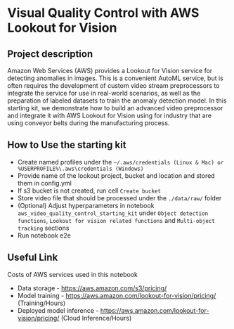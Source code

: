 # Visual Quality Control with AWS Lookout for Vision

## Project description

Amazon Web Services (AWS) provides a Lookout for Vision service for detecting anomalies in images. This is a convenient AutoML service, but is often requires the development of custom video stream preprocessors to integrate the service for use in real-world scenarios, as well as the preparation of labeled datasets to train the anomaly detection model. In this starting kit, we demonstrate how to build an advanced video preprocessor and integrate it with AWS Lookout for Vision using for industry that are using conveyor belts during the manufacturing process.

## How to Use the starting kit

- Create named profiles under the  `~/.aws/credentials (Linux & Mac) or %USERPROFILE%\.aws\credentials (Windows)`
- Provide name of the lookout project, bucket and location and stored them in config.yml
- If s3 bucket is not created, run cell `Create bucket`
- Store video file that should be processed under the `./data/raw/` folder
- (Optional) Adjust hyperparameters in notebook `aws_video_quality_control_starting_kit` under `Object detection functions`, `Lookout for vision related functions` and `Multi-object tracking` sections
- Run notebook e2e

## Useful Link 

Costs of AWS services used in this notebook

- Data storage - https://aws.amazon.com/s3/pricing/
- Model training - https://aws.amazon.com/lookout-for-vision/pricing/ (Training/Hours)
- Deployed model inference - https://aws.amazon.com/lookout-for-vision/pricing/ (Cloud Inference/Hours)